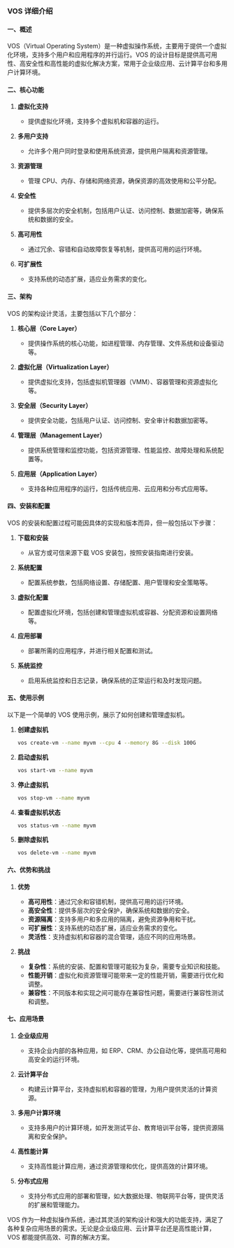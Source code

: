 ### VOS 详细介绍

#### 一、概述

VOS（Virtual Operating System）是一种虚拟操作系统，主要用于提供一个虚拟化环境，支持多个用户和应用程序的并行运行。VOS 的设计目标是提供高可用性、高安全性和高性能的虚拟化解决方案，常用于企业级应用、云计算平台和多用户计算环境。

#### 二、核心功能

1. **虚拟化支持**
   - 提供虚拟化环境，支持多个虚拟机和容器的运行。
   
2. **多用户支持**
   - 允许多个用户同时登录和使用系统资源，提供用户隔离和资源管理。
   
3. **资源管理**
   - 管理 CPU、内存、存储和网络资源，确保资源的高效使用和公平分配。
   
4. **安全性**
   - 提供多层次的安全机制，包括用户认证、访问控制、数据加密等，确保系统和数据的安全。
   
5. **高可用性**
   - 通过冗余、容错和自动故障恢复等机制，提供高可用的运行环境。
   
6. **可扩展性**
   - 支持系统的动态扩展，适应业务需求的变化。

#### 三、架构

VOS 的架构设计灵活，主要包括以下几个部分：

1. **核心层（Core Layer）**
   - 提供操作系统的核心功能，如进程管理、内存管理、文件系统和设备驱动等。
   
2. **虚拟化层（Virtualization Layer）**
   - 提供虚拟化支持，包括虚拟机管理器（VMM）、容器管理和资源虚拟化等。
   
3. **安全层（Security Layer）**
   - 提供安全功能，包括用户认证、访问控制、安全审计和数据加密等。
   
4. **管理层（Management Layer）**
   - 提供系统管理和监控功能，包括资源管理、性能监控、故障处理和系统配置等。
   
5. **应用层（Application Layer）**
   - 支持各种应用程序的运行，包括传统应用、云应用和分布式应用等。

#### 四、安装和配置

VOS 的安装和配置过程可能因具体的实现和版本而异，但一般包括以下步骤：

1. **下载和安装**
   - 从官方或可信来源下载 VOS 安装包，按照安装指南进行安装。

2. **系统配置**
   - 配置系统参数，包括网络设置、存储配置、用户管理和安全策略等。

3. **虚拟化配置**
   - 配置虚拟化环境，包括创建和管理虚拟机或容器、分配资源和设置网络等。

4. **应用部署**
   - 部署所需的应用程序，并进行相关配置和测试。

5. **系统监控**
   - 启用系统监控和日志记录，确保系统的正常运行和及时发现问题。

#### 五、使用示例

以下是一个简单的 VOS 使用示例，展示了如何创建和管理虚拟机。

1. **创建虚拟机**
   ```bash
   vos create-vm --name myvm --cpu 4 --memory 8G --disk 100G
   ```

2. **启动虚拟机**
   ```bash
   vos start-vm --name myvm
   ```

3. **停止虚拟机**
   ```bash
   vos stop-vm --name myvm
   ```

4. **查看虚拟机状态**
   ```bash
   vos status-vm --name myvm
   ```

5. **删除虚拟机**
   ```bash
   vos delete-vm --name myvm
   ```

#### 六、优势和挑战

1. **优势**
   - **高可用性**：通过冗余和容错机制，提供高可用的运行环境。
   - **高安全性**：提供多层次的安全保护，确保系统和数据的安全。
   - **资源隔离**：支持多用户和多应用的隔离，避免资源争用和干扰。
   - **可扩展性**：支持系统的动态扩展，适应业务需求的变化。
   - **灵活性**：支持虚拟机和容器的混合管理，适应不同的应用场景。

2. **挑战**
   - **复杂性**：系统的安装、配置和管理可能较为复杂，需要专业知识和技能。
   - **性能开销**：虚拟化和资源管理可能带来一定的性能开销，需要进行优化和调整。
   - **兼容性**：不同版本和实现之间可能存在兼容性问题，需要进行兼容性测试和调整。

#### 七、应用场景

1. **企业级应用**
   - 支持企业内部的各种应用，如 ERP、CRM、办公自动化等，提供高可用和高安全的运行环境。

2. **云计算平台**
   - 构建云计算平台，支持虚拟机和容器的管理，为用户提供灵活的计算资源。

3. **多用户计算环境**
   - 支持多用户的计算环境，如开发测试平台、教育培训平台等，提供资源隔离和安全保护。

4. **高性能计算**
   - 支持高性能计算应用，通过资源管理和优化，提供高效的计算环境。

5. **分布式应用**
   - 支持分布式应用的部署和管理，如大数据处理、物联网平台等，提供灵活的扩展和管理能力。

VOS 作为一种虚拟操作系统，通过其灵活的架构设计和强大的功能支持，满足了各种复杂应用场景的需求。无论是企业级应用、云计算平台还是高性能计算，VOS 都能提供高效、可靠的解决方案。